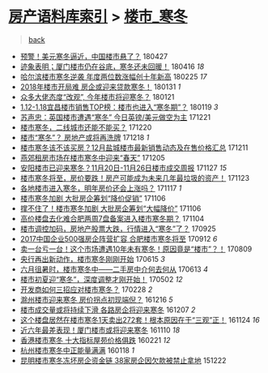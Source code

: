 [房产语料库索引](../../README.md)  > [楼市_寒冬](楼市_寒冬.md)
====
> [back](../README.md)

- [预警！美元寒冬逼近，中国楼市悬了？](http://jkwz.applinzi.com/ittc/7096593727894324231.html#%E9%A2%84%E8%AD%A6%EF%BC%81%E7%BE%8E%E5%85%83%E5%AF%92%E5%86%AC%E9%80%BC%E8%BF%91%EF%BC%8C%E4%B8%AD%E5%9B%BD%E6%A5%BC%E5%B8%82%E6%82%AC%E4%BA%86%EF%BC%9F) 180427  
- [迹象表明；厦门楼市仍在谷底，寒冬还未回暖！](http://jkwz.applinzi.com/ittc/7092532450767143946.html#%E8%BF%B9%E8%B1%A1%E8%A1%A8%E6%98%8E%EF%BC%9B%E5%8E%A6%E9%97%A8%E6%A5%BC%E5%B8%82%E4%BB%8D%E5%9C%A8%E8%B0%B7%E5%BA%95%EF%BC%8C%E5%AF%92%E5%86%AC%E8%BF%98%E6%9C%AA%E5%9B%9E%E6%9A%96%EF%BC%81) 180416 *18* 
- [哈尔滨楼市寒冬逆袭 年度两位数涨幅创十年新高](http://jkwz.applinzi.com/ittc/7073929032481899526.html#%E5%93%88%E5%B0%94%E6%BB%A8%E6%A5%BC%E5%B8%82%E5%AF%92%E5%86%AC%E9%80%86%E8%A2%AD+%E5%B9%B4%E5%BA%A6%E4%B8%A4%E4%BD%8D%E6%95%B0%E6%B6%A8%E5%B9%85%E5%88%9B%E5%8D%81%E5%B9%B4%E6%96%B0%E9%AB%98) 180225 *17* 
- [2018年楼市开局难 房企或迎来贷款寒冬！](http://jkwz.applinzi.com/ittc/7064704729899074566.html#2018%E5%B9%B4%E6%A5%BC%E5%B8%82%E5%BC%80%E5%B1%80%E9%9A%BE+%E6%88%BF%E4%BC%81%E6%88%96%E8%BF%8E%E6%9D%A5%E8%B4%B7%E6%AC%BE%E5%AF%92%E5%86%AC%EF%BC%81) 180131 *1* 
- [众多大佬态度“改观”, 今年楼市将迎寒冬？](http://jkwz.applinzi.com/ittc/7061150529885832208.html#%E4%BC%97%E5%A4%9A%E5%A4%A7%E4%BD%AC%E6%80%81%E5%BA%A6%E2%80%9C%E6%94%B9%E8%A7%82%E2%80%9D%2C+%E4%BB%8A%E5%B9%B4%E6%A5%BC%E5%B8%82%E5%B0%86%E8%BF%8E%E5%AF%92%E5%86%AC%EF%BC%9F) 180121  
- [1.12-1.18宜昌楼市销售TOP榜：楼市也进入“寒冬期”？](http://jkwz.applinzi.com/ittc/7060337721048826886.html#1.12-1.18%E5%AE%9C%E6%98%8C%E6%A5%BC%E5%B8%82%E9%94%80%E5%94%AETOP%E6%A6%9C%EF%BC%9A%E6%A5%BC%E5%B8%82%E4%B9%9F%E8%BF%9B%E5%85%A5%E2%80%9C%E5%AF%92%E5%86%AC%E6%9C%9F%E2%80%9D%EF%BC%9F) 180119 *3* 
- [苏声忠：英国楼市遭遇“寒冬” 今日英镑/美元做空为主](http://jkwz.applinzi.com/ittc/7049522516358333456.html#%E8%8B%8F%E5%A3%B0%E5%BF%A0%EF%BC%9A%E8%8B%B1%E5%9B%BD%E6%A5%BC%E5%B8%82%E9%81%AD%E9%81%87%E2%80%9C%E5%AF%92%E5%86%AC%E2%80%9D+%E4%BB%8A%E6%97%A5%E8%8B%B1%E9%95%91%2F%E7%BE%8E%E5%85%83%E5%81%9A%E7%A9%BA%E4%B8%BA%E4%B8%BB) 171221  
- [楼市寒冬，二线城市还能不能买？](http://jkwz.applinzi.com/ittc/7049103692685378576.html#%E6%A5%BC%E5%B8%82%E5%AF%92%E5%86%AC%EF%BC%8C%E4%BA%8C%E7%BA%BF%E5%9F%8E%E5%B8%82%E8%BF%98%E8%83%BD%E4%B8%8D%E8%83%BD%E4%B9%B0%EF%BC%9F) 171220  
- [楼市“寒冬”？ 房地产或将再洗牌](http://jkwz.applinzi.com/ittc/7048470337342145553.html#%E6%A5%BC%E5%B8%82%E2%80%9C%E5%AF%92%E5%86%AC%E2%80%9D%EF%BC%9F+%E6%88%BF%E5%9C%B0%E4%BA%A7%E6%88%96%E5%B0%86%E5%86%8D%E6%B4%97%E7%89%8C) 171218 *1* 
- [楼市寒冬该不该买房？12月盐城楼市最新销售动态及在售价格汇总](http://jkwz.applinzi.com/ittc/7045854515587187729.html#%E6%A5%BC%E5%B8%82%E5%AF%92%E5%86%AC%E8%AF%A5%E4%B8%8D%E8%AF%A5%E4%B9%B0%E6%88%BF%EF%BC%9F12%E6%9C%88%E7%9B%90%E5%9F%8E%E6%A5%BC%E5%B8%82%E6%9C%80%E6%96%B0%E9%94%80%E5%94%AE%E5%8A%A8%E6%80%81%E5%8F%8A%E5%9C%A8%E5%94%AE%E4%BB%B7%E6%A0%BC%E6%B1%87%E6%80%BB) 171211  
- [燕郊租房市场在楼市寒冬中迎来“春天”](http://jkwz.applinzi.com/ittc/7043598595280864273.html#%E7%87%95%E9%83%8A%E7%A7%9F%E6%88%BF%E5%B8%82%E5%9C%BA%E5%9C%A8%E6%A5%BC%E5%B8%82%E5%AF%92%E5%86%AC%E4%B8%AD%E8%BF%8E%E6%9D%A5%E2%80%9C%E6%98%A5%E5%A4%A9%E2%80%9D) 171205  
- [安阳楼市已迎来寒冬？11月20日-11月26日楼市成交周报](http://jkwz.applinzi.com/ittc/7040676241739351056.html#%E5%AE%89%E9%98%B3%E6%A5%BC%E5%B8%82%E5%B7%B2%E8%BF%8E%E6%9D%A5%E5%AF%92%E5%86%AC%EF%BC%9F11%E6%9C%8820%E6%97%A5-11%E6%9C%8826%E6%97%A5%E6%A5%BC%E5%B8%82%E6%88%90%E4%BA%A4%E5%91%A8%E6%8A%A5) 171127 *15* 
- [楼市寒冬将至，房价要跌！房产可能成为未来几年最垃圾的资产！](http://jkwz.applinzi.com/ittc/7039084438221227024.html#%E6%A5%BC%E5%B8%82%E5%AF%92%E5%86%AC%E5%B0%86%E8%87%B3%EF%BC%8C%E6%88%BF%E4%BB%B7%E8%A6%81%E8%B7%8C%EF%BC%81%E6%88%BF%E4%BA%A7%E5%8F%AF%E8%83%BD%E6%88%90%E4%B8%BA%E6%9C%AA%E6%9D%A5%E5%87%A0%E5%B9%B4%E6%9C%80%E5%9E%83%E5%9C%BE%E7%9A%84%E8%B5%84%E4%BA%A7%EF%BC%81) 171123  
- [各地楼市进入寒冬，明年房价还会上涨吗？](http://jkwz.applinzi.com/ittc/7036690685195977744.html#%E5%90%84%E5%9C%B0%E6%A5%BC%E5%B8%82%E8%BF%9B%E5%85%A5%E5%AF%92%E5%86%AC%EF%BC%8C%E6%98%8E%E5%B9%B4%E6%88%BF%E4%BB%B7%E8%BF%98%E4%BC%9A%E4%B8%8A%E6%B6%A8%E5%90%97%EF%BC%9F) 171117 *1* 
- [楼市寒冬加剧 大批房企筹划“降价促销”](http://jkwz.applinzi.com/ittc/7032953515062854673.html#%E6%A5%BC%E5%B8%82%E5%AF%92%E5%86%AC%E5%8A%A0%E5%89%A7+%E5%A4%A7%E6%89%B9%E6%88%BF%E4%BC%81%E7%AD%B9%E5%88%92%E2%80%9C%E9%99%8D%E4%BB%B7%E4%BF%83%E9%94%80%E2%80%9D) 171106  
- [撑不住了！楼市寒冬加剧 大批房企筹划“大幅降价”](http://jkwz.applinzi.com/ittc/7032899487176066064.html#%E6%92%91%E4%B8%8D%E4%BD%8F%E4%BA%86%EF%BC%81%E6%A5%BC%E5%B8%82%E5%AF%92%E5%86%AC%E5%8A%A0%E5%89%A7+%E5%A4%A7%E6%89%B9%E6%88%BF%E4%BC%81%E7%AD%B9%E5%88%92%E2%80%9C%E5%A4%A7%E5%B9%85%E9%99%8D%E4%BB%B7%E2%80%9D) 171106  
- [高价楼盘去化难合肥两周7盘备案进入楼市寒冬期？](http://jkwz.applinzi.com/ittc/7032014192821928977.html#%E9%AB%98%E4%BB%B7%E6%A5%BC%E7%9B%98%E5%8E%BB%E5%8C%96%E9%9A%BE%E5%90%88%E8%82%A5%E4%B8%A4%E5%91%A87%E7%9B%98%E5%A4%87%E6%A1%88%E8%BF%9B%E5%85%A5%E6%A5%BC%E5%B8%82%E5%AF%92%E5%86%AC%E6%9C%9F%EF%BC%9F) 171104  
- [楼市调控加码，房地产股票大跌，行情进入“寒冬”了？](http://jkwz.applinzi.com/ittc/7017326944797066257.html#%E6%A5%BC%E5%B8%82%E8%B0%83%E6%8E%A7%E5%8A%A0%E7%A0%81%EF%BC%8C%E6%88%BF%E5%9C%B0%E4%BA%A7%E8%82%A1%E7%A5%A8%E5%A4%A7%E8%B7%8C%EF%BC%8C%E8%A1%8C%E6%83%85%E8%BF%9B%E5%85%A5%E2%80%9C%E5%AF%92%E5%86%AC%E2%80%9D%E4%BA%86%EF%BC%9F) 170925  
- [2017中国企业500强房企阵营扩容 合肥楼市寒冬将至](http://jkwz.applinzi.com/ittc/7012453086214489105.html#2017%E4%B8%AD%E5%9B%BD%E4%BC%81%E4%B8%9A500%E5%BC%BA%E6%88%BF%E4%BC%81%E9%98%B5%E8%90%A5%E6%89%A9%E5%AE%B9+%E5%90%88%E8%82%A5%E6%A5%BC%E5%B8%82%E5%AF%92%E5%86%AC%E5%B0%86%E8%87%B3) 170912 *6* 
- [卖一台亏一台！这个市场遭遇10年未有寒冬！原因竟是“楼市”？！](http://jkwz.applinzi.com/ittc/6999946945861518352.html#%E5%8D%96%E4%B8%80%E5%8F%B0%E4%BA%8F%E4%B8%80%E5%8F%B0%EF%BC%81%E8%BF%99%E4%B8%AA%E5%B8%82%E5%9C%BA%E9%81%AD%E9%81%8710%E5%B9%B4%E6%9C%AA%E6%9C%89%E5%AF%92%E5%86%AC%EF%BC%81%E5%8E%9F%E5%9B%A0%E7%AB%9F%E6%98%AF%E2%80%9C%E6%A5%BC%E5%B8%82%E2%80%9D%EF%BC%9F%EF%BC%81) 170809  
- [央行再出新动作，楼市寒冬刚刚开始](http://jkwz.applinzi.com/ittc/6979438757643027461.html#%E5%A4%AE%E8%A1%8C%E5%86%8D%E5%87%BA%E6%96%B0%E5%8A%A8%E4%BD%9C%EF%BC%8C%E6%A5%BC%E5%B8%82%E5%AF%92%E5%86%AC%E5%88%9A%E5%88%9A%E5%BC%80%E5%A7%8B) 170615 *3* 
- [六月徂暑时，楼市寒冬中——二手房中介何去何从](http://jkwz.applinzi.com/ittc/6978694269060514821.html#%E5%85%AD%E6%9C%88%E5%BE%82%E6%9A%91%E6%97%B6%EF%BC%8C%E6%A5%BC%E5%B8%82%E5%AF%92%E5%86%AC%E4%B8%AD%E2%80%94%E2%80%94%E4%BA%8C%E6%89%8B%E6%88%BF%E4%B8%AD%E4%BB%8B%E4%BD%95%E5%8E%BB%E4%BD%95%E4%BB%8E) 170613 *4* 
- [楼市初夏迎“寒冬”，深度调整才刚开始！](http://jkwz.applinzi.com/ittc/6963087812789273605.html#%E6%A5%BC%E5%B8%82%E5%88%9D%E5%A4%8F%E8%BF%8E%E2%80%9C%E5%AF%92%E5%86%AC%E2%80%9D%EF%BC%8C%E6%B7%B1%E5%BA%A6%E8%B0%83%E6%95%B4%E6%89%8D%E5%88%9A%E5%BC%80%E5%A7%8B%EF%BC%81) 170502 *12* 
- [开发商如何三招应对楼市寒冬？](http://jkwz.applinzi.com/ittc/6939612063038178308.html#%E5%BC%80%E5%8F%91%E5%95%86%E5%A6%82%E4%BD%95%E4%B8%89%E6%8B%9B%E5%BA%94%E5%AF%B9%E6%A5%BC%E5%B8%82%E5%AF%92%E5%86%AC%EF%BC%9F) 170228 *2* 
- [滁州楼市迎来寒冬 房价拐点初现端倪？](http://jkwz.applinzi.com/ittc/6912146105378014213.html#%E6%BB%81%E5%B7%9E%E6%A5%BC%E5%B8%82%E8%BF%8E%E6%9D%A5%E5%AF%92%E5%86%AC+%E6%88%BF%E4%BB%B7%E6%8B%90%E7%82%B9%E5%88%9D%E7%8E%B0%E7%AB%AF%E5%80%AA%EF%BC%9F) 161216 *5* 
- [楼市成交量或将持续下滑 各路房企将迎来寒冬](http://jkwz.applinzi.com/ittc/6908942955259102212.html#%E6%A5%BC%E5%B8%82%E6%88%90%E4%BA%A4%E9%87%8F%E6%88%96%E5%B0%86%E6%8C%81%E7%BB%AD%E4%B8%8B%E6%BB%91+%E5%90%84%E8%B7%AF%E6%88%BF%E4%BC%81%E5%B0%86%E8%BF%8E%E6%9D%A5%E5%AF%92%E5%86%AC) 161207 *2* 
- [这个楼盘居然在楼市寒冬1天卖出272套！根本原因在于“三观”正！](http://jkwz.applinzi.com/ittc/6904070815963677700.html#%E8%BF%99%E4%B8%AA%E6%A5%BC%E7%9B%98%E5%B1%85%E7%84%B6%E5%9C%A8%E6%A5%BC%E5%B8%82%E5%AF%92%E5%86%AC1%E5%A4%A9%E5%8D%96%E5%87%BA272%E5%A5%97%EF%BC%81%E6%A0%B9%E6%9C%AC%E5%8E%9F%E5%9B%A0%E5%9C%A8%E4%BA%8E%E2%80%9C%E4%B8%89%E8%A7%82%E2%80%9D%E6%AD%A3%EF%BC%81) 161124 *16* 
- [近六年最差表现！厦门楼市或将迎来寒冬](http://jkwz.applinzi.com/ittc/6898924534211544069.html#%E8%BF%91%E5%85%AD%E5%B9%B4%E6%9C%80%E5%B7%AE%E8%A1%A8%E7%8E%B0%EF%BC%81%E5%8E%A6%E9%97%A8%E6%A5%BC%E5%B8%82%E6%88%96%E5%B0%86%E8%BF%8E%E6%9D%A5%E5%AF%92%E5%86%AC) 161110 *18* 
- [香港楼市寒冬 十大指标屋苑价格俱跌](http://jkwz.applinzi.com/ittc/6801279381532050436.html#%E9%A6%99%E6%B8%AF%E6%A5%BC%E5%B8%82%E5%AF%92%E5%86%AC+%E5%8D%81%E5%A4%A7%E6%8C%87%E6%A0%87%E5%B1%8B%E8%8B%91%E4%BB%B7%E6%A0%BC%E4%BF%B1%E8%B7%8C) 160221 *12* 
- [杭州楼市寒冬中正能量满满](http://jkwz.applinzi.com/ittc/6788559998204511236.html#%E6%9D%AD%E5%B7%9E%E6%A5%BC%E5%B8%82%E5%AF%92%E5%86%AC%E4%B8%AD%E6%AD%A3%E8%83%BD%E9%87%8F%E6%BB%A1%E6%BB%A1) 160118 *1* 
- [昆明楼市寒冬冻坏房企资金链  38家房企因欠款被禁止拿地](http://jkwz.applinzi.com/ittc/6778647025470145541.html#%E6%98%86%E6%98%8E%E6%A5%BC%E5%B8%82%E5%AF%92%E5%86%AC%E5%86%BB%E5%9D%8F%E6%88%BF%E4%BC%81%E8%B5%84%E9%87%91%E9%93%BE++38%E5%AE%B6%E6%88%BF%E4%BC%81%E5%9B%A0%E6%AC%A0%E6%AC%BE%E8%A2%AB%E7%A6%81%E6%AD%A2%E6%8B%BF%E5%9C%B0) 151222  
